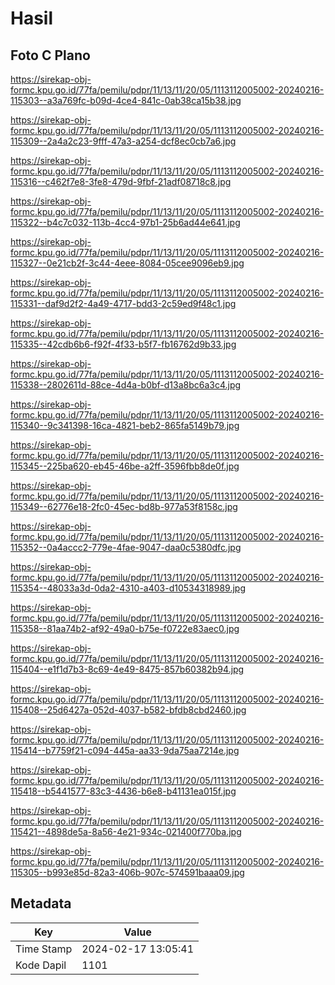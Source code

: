 # Hasil

## Foto C Plano

https://sirekap-obj-formc.kpu.go.id/77fa/pemilu/pdpr/11/13/11/20/05/1113112005002-20240216-115303--a3a769fc-b09d-4ce4-841c-0ab38ca15b38.jpg

https://sirekap-obj-formc.kpu.go.id/77fa/pemilu/pdpr/11/13/11/20/05/1113112005002-20240216-115309--2a4a2c23-9fff-47a3-a254-dcf8ec0cb7a6.jpg

https://sirekap-obj-formc.kpu.go.id/77fa/pemilu/pdpr/11/13/11/20/05/1113112005002-20240216-115316--c462f7e8-3fe8-479d-9fbf-21adf08718c8.jpg

https://sirekap-obj-formc.kpu.go.id/77fa/pemilu/pdpr/11/13/11/20/05/1113112005002-20240216-115322--b4c7c032-113b-4cc4-97b1-25b6ad44e641.jpg

https://sirekap-obj-formc.kpu.go.id/77fa/pemilu/pdpr/11/13/11/20/05/1113112005002-20240216-115327--0e21cb2f-3c44-4eee-8084-05cee9096eb9.jpg

https://sirekap-obj-formc.kpu.go.id/77fa/pemilu/pdpr/11/13/11/20/05/1113112005002-20240216-115331--daf9d2f2-4a49-4717-bdd3-2c59ed9f48c1.jpg

https://sirekap-obj-formc.kpu.go.id/77fa/pemilu/pdpr/11/13/11/20/05/1113112005002-20240216-115335--42cdb6b6-f92f-4f33-b5f7-fb16762d9b33.jpg

https://sirekap-obj-formc.kpu.go.id/77fa/pemilu/pdpr/11/13/11/20/05/1113112005002-20240216-115338--2802611d-88ce-4d4a-b0bf-d13a8bc6a3c4.jpg

https://sirekap-obj-formc.kpu.go.id/77fa/pemilu/pdpr/11/13/11/20/05/1113112005002-20240216-115340--9c341398-16ca-4821-beb2-865fa5149b79.jpg

https://sirekap-obj-formc.kpu.go.id/77fa/pemilu/pdpr/11/13/11/20/05/1113112005002-20240216-115345--225ba620-eb45-46be-a2ff-3596fbb8de0f.jpg

https://sirekap-obj-formc.kpu.go.id/77fa/pemilu/pdpr/11/13/11/20/05/1113112005002-20240216-115349--62776e18-2fc0-45ec-bd8b-977a53f8158c.jpg

https://sirekap-obj-formc.kpu.go.id/77fa/pemilu/pdpr/11/13/11/20/05/1113112005002-20240216-115352--0a4accc2-779e-4fae-9047-daa0c5380dfc.jpg

https://sirekap-obj-formc.kpu.go.id/77fa/pemilu/pdpr/11/13/11/20/05/1113112005002-20240216-115354--48033a3d-0da2-4310-a403-d10534318989.jpg

https://sirekap-obj-formc.kpu.go.id/77fa/pemilu/pdpr/11/13/11/20/05/1113112005002-20240216-115358--81aa74b2-af92-49a0-b75e-f0722e83aec0.jpg

https://sirekap-obj-formc.kpu.go.id/77fa/pemilu/pdpr/11/13/11/20/05/1113112005002-20240216-115404--e1f1d7b3-8c69-4e49-8475-857b60382b94.jpg

https://sirekap-obj-formc.kpu.go.id/77fa/pemilu/pdpr/11/13/11/20/05/1113112005002-20240216-115408--25d6427a-052d-4037-b582-bfdb8cbd2460.jpg

https://sirekap-obj-formc.kpu.go.id/77fa/pemilu/pdpr/11/13/11/20/05/1113112005002-20240216-115414--b7759f21-c094-445a-aa33-9da75aa7214e.jpg

https://sirekap-obj-formc.kpu.go.id/77fa/pemilu/pdpr/11/13/11/20/05/1113112005002-20240216-115418--b5441577-83c3-4436-b6e8-b41131ea015f.jpg

https://sirekap-obj-formc.kpu.go.id/77fa/pemilu/pdpr/11/13/11/20/05/1113112005002-20240216-115421--4898de5a-8a56-4e21-934c-021400f770ba.jpg

https://sirekap-obj-formc.kpu.go.id/77fa/pemilu/pdpr/11/13/11/20/05/1113112005002-20240216-115305--b993e85d-82a3-406b-907c-574591baaa09.jpg


## Metadata

| Key        | Value               |
| ---------- | ------------------- |
| Time Stamp | 2024-02-17 13:05:41 |
| Kode Dapil | 1101                |



